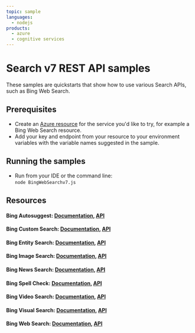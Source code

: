 ```yaml
---
topic: sample
languages:
  - nodejs
products:
  - azure
  - cognitive services
---
```


# Search v7 REST API samples

These samples are quickstarts that show how to use various Search APIs, such as Bing Web Search.

## Prerequisites

- Create an [Azure resource](https://portal.azure.com) for the service you'd like to try, for example a Bing Web Search resource.
- Add your key and endpoint from your resource to your environment variables with the variable names suggested in the sample.

## Running the samples
- Run from your IDE or the command line: <br>
`node BingWebSearchv7.js`

## Resources
#### Bing Autosuggest: [Documentation](https://docs.microsoft.com/en-us/azure/cognitive-services/bing-autosuggest/get-suggested-search-terms), [API](https://docs.microsoft.com/en-us/rest/api/cognitiveservices-bingsearch/bing-autosuggest-api-v7-reference)

#### Bing Custom Search: [Documentation](https://docs.microsoft.com/en-us/azure/cognitive-services/bing-custom-search/overview), [API](https://docs.microsoft.com/en-us/rest/api/cognitiveservices-bingsearch/bing-custom-search-api-v7-reference)

#### Bing Entity Search: [Documentation](https://docs.microsoft.com/en-us/azure/cognitive-services/bing-entities-search/overview), [API](https://westus2.dev.cognitive.microsoft.com/docs/services/7a3fb374be374859a823b79fd938cc65/operations/52069701a465405ab3286f82)

#### Bing Image Search: [Documentation](https://docs.microsoft.com/en-us/azure/cognitive-services/bing-image-search/overview), [API](https://dev.cognitive.microsoft.com/docs/services/8336afba49a84475ba401758c0dbf749/operations/571fab09dbe2d933e891028f) 

#### Bing News Search: [Documentation](https://docs.microsoft.com/en-us/azure/cognitive-services/bing-news-search/search-the-web), [API](https://westus.dev.cognitive.microsoft.com/docs/services/e5e22123c5d24f1081f63af1548defa1/operations/56f02400dbe2d91900c68553)

#### Bing Spell Check: [Documentation](https://docs.microsoft.com/en-us/azure/cognitive-services/bing-spell-check/overview), [API](https://dev.cognitive.microsoft.com/docs/services/5f7d486e04d2430193e1ca8f760cd7ed/operations/57855119bca1df1c647bc358)

#### Bing Video Search: [Documentation](https://docs.microsoft.com/en-us/azure/cognitive-services/bing-video-search/overview), [API](https://dev.cognitive.microsoft.com/docs/services/3960b4bc7b3a4bc5b97c42d78036d234/operations/56b440d2cf5ff8098cef380b)

#### Bing Visual Search: [Documentation](https://docs.microsoft.com/en-us/azure/cognitive-services/bing-visual-search/overview), [API](https://docs.microsoft.com/en-us/rest/api/cognitiveservices/bingvisualsearch/images/visualsearch)

#### Bing Web Search: [Documentation](https://docs.microsoft.com/en-us/azure/cognitive-services/bing-web-search/overview), [API](https://dev.cognitive.microsoft.com/docs/services/f40197291cd14401b93a478716e818bf/operations/56b4447dcf5ff8098cef380d/console)
